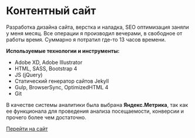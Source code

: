 # Контентный сайт

Разработка дизайна сайта, верстка и наладка, SEO оптимизация заняли у меня месяц. Все операции я производил вечерами, в свободное от работы время. Суммарно я потратил где-то 13 часов времени.

**Используемые технологии и инструменты:**
* Adobe XD, Adobe Illustrator
* HTML, SASS, Bootstrap 4
* JS (jQuery)
* Статический генератор сайтов Jekyll
* Gulp, BrowserSync, OptimizedHTML 4
* Git

В качестве системы аналитики была выбрана **Яндекс.Метрика**, так как ее функционала для проведения анализа посещаемости, конверсии и прочего более чем достаточно.

[Перейти на сайт](https://moto-news.by)
